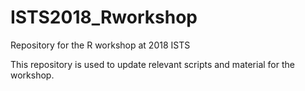 # ISTS2018_Rworkshop
Repository for the R workshop at 2018 ISTS 

This repository is used to update relevant scripts and material for the workshop. 
